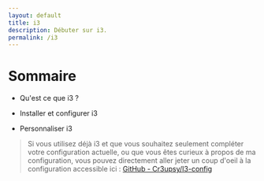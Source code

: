 ```yaml
---
layout: default
title: i3
description: Débuter sur i3.
permalink: /i3
---
```




# Sommaire

- Qu'est ce que i3 ?

- Installer et configurer i3

- Personnaliser i3

> Si vous utilisez déjà i3 et que vous souhaitez seulement compléter votre configuration actuelle, ou que vous êtes curieux à propos de ma configuration, vous pouvez directement aller jeter un coup d'oeil à la configuration accessible ici : [GitHub - Cr3upsy/I3-config](https://github.com/Cr3upsy/I3-config/tree/main)

